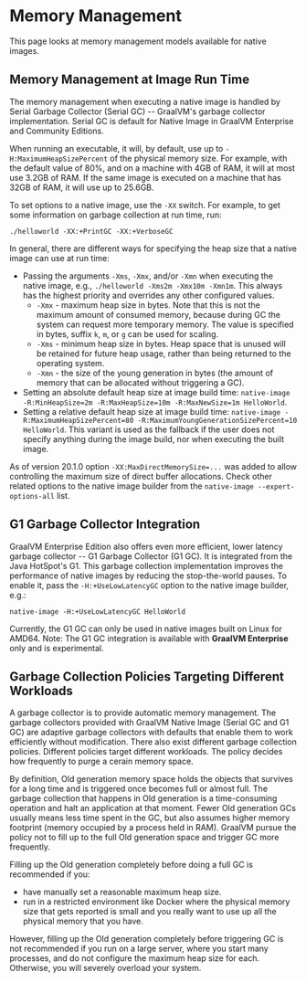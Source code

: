 # Memory Management

This page looks at memory management models available for native images.

## Memory Management at Image Run Time

The memory management when executing a native image is handled by Serial Garbage
Collector (Serial GC) -- GraalVM's garbage collector implementation.
Serial GC is default for Native Image in GraalVM Enterprise and Community Editions.

When running an executable, it will, by default, use up to
`-H:MaximumHeapSizePercent` of the physical memory size. For example, with the
default value of 80%, and on a machine with 4GB of RAM, it will at most use
3.2GB of RAM. If the same image is executed on a machine that has 32GB of RAM,
it will use up to 25.6GB.

To set options to a native image, use the `-XX` switch. For example, to get some information on garbage collection at run time, run:
```shell
./helloworld -XX:+PrintGC -XX:+VerboseGC
```

In general, there are different ways for specifying the heap size that a native image can use at run time:
* Passing the arguments `-Xms`, `-Xmx`, and/or `-Xmn` when executing the native image, e.g., `./helloworld -Xms2m -Xmx10m -Xmn1m`. This always has the highest priority and overrides any other configured values.
  * `-Xmx` - maximum heap size in bytes. Note that this is not the maximum amount of consumed memory, because during GC the system can request more temporary memory. The value is specified in bytes, suffix `k`, `m`, or `g` can be used for scaling.
  * `-Xms` - minimum heap size in bytes. Heap space that is unused will be retained for future heap usage, rather than being returned to the operating system.
  * `-Xmn` - the size of the young generation in bytes (the amount of memory that can be allocated without triggering a GC).
* Setting an absolute default heap size at image build time: `native-image -R:MinHeapSize=2m -R:MaxHeapSize=10m -R:MaxNewSize=1m HelloWorld`.
* Setting a relative default heap size at image build time: `native-image -R:MaximumHeapSizePercent=80 -R:MaximumYoungGenerationSizePercent=10 HelloWorld`. This variant is used as the fallback if the user does not specify anything during the image build, nor when executing the built image.

As of version 20.1.0 option `-XX:MaxDirectMemorySize=...` was added to allow
controlling the maximum size of direct buffer allocations. Check other related options to the native image builder from the `native-image --expert-options-all` list.

## G1 Garbage Collector Integration

GraalVM Enterprise Edition also offers even more efficient, lower latency garbage collector -- G1 Garbage Collector (G1 GC).
It is integrated from the Java HotSpot's G1. This garbage collection implementation
improves the performance of native images by reducing the stop-the-world pauses.
To enable it, pass the `-H:+UseLowLatencyGC` option to the native image builder, e.g.:
```shell
native-image -H:+UseLowLatencyGC HelloWorld
```

Currently, the G1 GC can only be used in native images built on Linux for AMD64.
Note: The G1 GC integration is available with **GraalVM Enterprise** only and is experimental.

## Garbage Collection Policies Targeting Different Workloads

A garbage collector is to provide automatic memory management. The garbage
collectors provided with GraalVM Native Image (Serial GC and G1 GC) are adaptive
garbage collectors with defaults that enable them to work efficiently without
modification. There also exist different garbage collection policies. Different
policies target different workloads. The policy decides how frequently to purge a cerain memory space.

By definition, Old generation memory space holds the objects that survives for a
long time and is triggered once becomes full or almost full. The garbage
collection that happens in Old generation is a time-consuming operation and halt
an application at that moment. Fewer Old generation GCs usually means less time
spent in the GC, but also assumes higher memory footprint (memory occupied by a
process held in RAM). GraalVM pursue the policy not to fill up to the full Old
generation space and trigger GC more frequently.

Filling up the Old generation completely before doing a full GC is recommended if you:
* have manually set a reasonable maximum heap size.
* run in a restricted environment like Docker where the physical memory size that
gets reported is small and you really want to use up all the physical memory
that you have.

However, filling up the Old generation completely before triggering GC is not
recommended if you run on a large server, where you start many processes, and do
not configure the maximum heap size for each. Otherwise, you will severely
overload your system.
